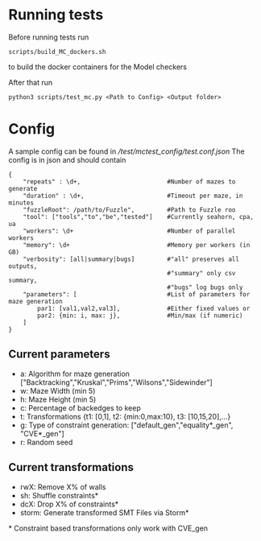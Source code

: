 # Running tests
Before running tests run 
```
scripts/build_MC_dockers.sh
```
 to build the docker containers for the Model checkers

After that run 
```
python3 scripts/test_mc.py <Path to Config> <Output folder>
```
# Config
A sample config can be found in */test/mctest_config/test.conf.json*
The config is in json and should contain 
```
{
    "repeats" : \d+,                        #Number of mazes to generate
    "duration" : \d+,                       #Timeout per maze, in minutes
    "fuzzleRoot": /path/to/Fuzzle",         #Path to Fuzzle roo
    "tool": ["tools","to","be","tested"]    #Currently seahorn, cpa, ua
    "workers": \d+                          #Number of parallel workers
    "memory": \d+                           #Memory per workers (in GB)
    "verbosity": [all|summary|bugs]         #"all" preserves all outputs,
                                            #"summary" only csv summary,
                                            #"bugs" log bugs only
    "parameters": [                         #List of parameters for maze generation
        par1: [val1,val2,val3],             #Either fixed values or 
        par2: {min: i, max: j},             #Min/max (if numeric)
    ]
}
```
## Current parameters
- a: Algorithm for maze generation ["Backtracking","Kruskal","Prims","Wilsons","Sidewinder"]
- w: Maze Width (min 5)
- h: Maze Height (min 5)
- c: Percentage of backedges to keep 
- t: Transformations {t1: [0,1], t2: {min:0,max:10}, t3: [10,15,20],...}
- g: Type of constraint generation: ["default_gen","equality\*_gen", "CVE\*_gen"]              
- r: Random seed

## Current transformations
- rwX: Remove X% of walls
- sh: Shuffle constraints*
- dcX: Drop X% of constraints*
- storm: Generate transformed SMT Files via Storm*

\* Constraint based transformations only work with CVE_gen